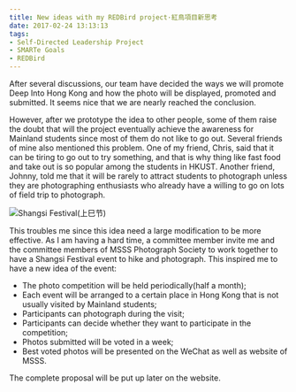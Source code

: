 ```yaml
---
title: New ideas with my REDBird project·紅鳥項目新思考
date: 2017-02-24 13:13:13
tags:
- Self-Directed Leadership Project
- SMARTe Goals
- REDBird
---
```


After several discussions, our team have decided the ways we will promote Deep Into Hong Kong and how the photo will be displayed, promoted and submitted. It seems nice that we are nearly reached the conclusion. 

However, after we prototype the idea to other people, some of them raise the doubt that will the project eventually achieve the awareness for Mainland students since most of them do not like to go out. Several friends of mine also mentioned this problem. One of my friend, Chris, said that it can be tiring to go out to try something, and that is why thing like fast food and take out is so popular among the students in HKUST. Another friend, Johnny, told me that it will be rarely to attract students to photograph unless they are photographing enthusiasts who already have a willing to go on lots of field trip to photograph.
<!--more-->
![Shangsi Festival(上巳节)](/images/ss-festvl.jpg)

This troubles me since this idea need a large modification to be more effective. As I am having a hard time, a committee member invite me and the committee members of MSSS Photograph Society to work together to have a Shangsi Festival event to hike and photograph. This inspired me to have a new idea of the event:

- The photo competition will be held periodically(half a month);
- Each event will be arranged to a certain place in Hong Kong that is not usually visited by Mainland students;
- Participants can photograph during the visit;
- Participants can decide whether they want to participate in the competition;
- Photos submitted will be voted in a week;
- Best voted photos will be presented on the WeChat as well as website of MSSS.

The complete proposal will be put up later on the website.
